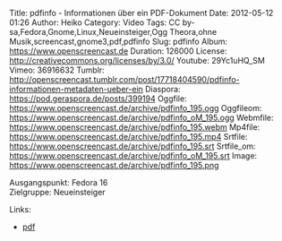 Title: pdfinfo - Informationen über ein PDF-Dokument
Date: 2012-05-12 01:26
Author: Heiko
Category: Video
Tags: CC by-sa,Fedora,Gnome,Linux,Neueinsteiger,Ogg Theora,ohne Musik,screencast,gnome3,pdf,pdfinfo
Slug: pdfinfo
Album: https://www.openscreencast.de
Duration: 126000
License: http://creativecommons.org/licenses/by/3.0/
Youtube: 29Yc1uHQ_SM
Vimeo: 36916632
Tumblr: http://openscreencast.tumblr.com/post/17718404590/pdfinfo-informationen-metadaten-ueber-ein
Diaspora: https://pod.geraspora.de/posts/399194
Oggfile: https://www.openscreencast.de/archive/pdfinfo_195.ogg
Oggfileom: https://www.openscreencast.de/archive/pdfinfo_oM_195.ogg
Webmfile: https://www.openscreencast.de/archive/pdfinfo_195.webm
Mp4file: https://www.openscreencast.de/archive/pdfinfo_195.mp4
Srtfile: https://www.openscreencast.de/archive/pdfinfo_195.srt
Srtfile_om: https://www.openscreencast.de/archive/pdfinfo_oM_195.srt
Image: https://www.openscreencast.de/archive/pdfinfo_195.png

Ausgangspunkt: Fedora 16  
Zielgruppe: Neueinsteiger  

Links:

  * [pdf](http://wiki.ubuntuusers.de/PDF "Link zu pdf")

